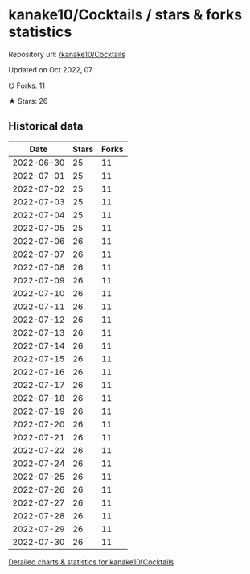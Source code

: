 # kanake10/Cocktails / stars & forks statistics

Repository url: [/kanake10/Cocktails](https://github.com/kanake10/Cocktails)

Updated on Oct 2022, 07

☋ Forks: 11

★ Stars: 26

## Historical data
| Date | Stars | Forks |
|------|-------|-------|
| 2022-06-30 | 25 | 11 | 
| 2022-07-01 | 25 | 11 | 
| 2022-07-02 | 25 | 11 | 
| 2022-07-03 | 25 | 11 | 
| 2022-07-04 | 25 | 11 | 
| 2022-07-05 | 25 | 11 | 
| 2022-07-06 | 26 | 11 | 
| 2022-07-07 | 26 | 11 | 
| 2022-07-08 | 26 | 11 | 
| 2022-07-09 | 26 | 11 | 
| 2022-07-10 | 26 | 11 | 
| 2022-07-11 | 26 | 11 | 
| 2022-07-12 | 26 | 11 | 
| 2022-07-13 | 26 | 11 | 
| 2022-07-14 | 26 | 11 | 
| 2022-07-15 | 26 | 11 | 
| 2022-07-16 | 26 | 11 | 
| 2022-07-17 | 26 | 11 | 
| 2022-07-18 | 26 | 11 | 
| 2022-07-19 | 26 | 11 | 
| 2022-07-20 | 26 | 11 | 
| 2022-07-21 | 26 | 11 | 
| 2022-07-22 | 26 | 11 | 
| 2022-07-24 | 26 | 11 | 
| 2022-07-25 | 26 | 11 | 
| 2022-07-26 | 26 | 11 | 
| 2022-07-27 | 26 | 11 | 
| 2022-07-28 | 26 | 11 | 
| 2022-07-29 | 26 | 11 | 
| 2022-07-30 | 26 | 11 | 


[Detailed charts & statistics for kanake10/Cocktails](https://reviewgithub.com/rep/kanake10/Cocktails)
